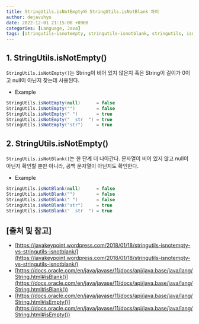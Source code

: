```yaml
---
title: StringUtils.isNotEmpty와 StringUtils.isNotBlank 차이
author: dejavuhyo
date: 2022-12-01 21:15:00 +0900
categories: [Language, Java]
tags: [stringutils-isnotempty, stringutils-isnotblank, stringutils, isnotempty, isnotblank, apache-commons, string-null, null, whitespace-string, apache-commons-lang, commons-lang3]
---
```


## 1. StringUtils.isNotEmpty()
`StringUtils.isNotEmpty()`는 String이 비어 있지 않은지 혹은 String이 길이가 0이고 null이 아닌지 찾는데 사용된다.

* Example

```java
StringUtils.isNotEmpty(null)      = false
StringUtils.isNotEmpty("")        = false
StringUtils.isNotEmpty(" ")       = true
StringUtils.isNotEmpty("  str  ") = true
StringUtils.isNotEmpty("str")     = true
```

## 2. StringUtils.isNotEmpty()
`StringUtils.isNotBlank()`는 한 단계 더 나아간다. 문자열이 비어 있지 않고 null이 아닌지 확인할 뿐만 아니라, 공백 문자열이 아닌지도 확인한다.

* Example

```java
StringUtils.isNotBlank(null)      = false
StringUtils.isNotBlank("")        = false
StringUtils.isNotBlank(" ")       = false
StringUtils.isNotBlank("str")     = true
StringUtils.isNotBlank("  str  ") = true
```

## [출처 및 참고]
* [https://javakeypoint.wordpress.com/2018/01/18/stringutils-isnotempty-vs-stringutils-isnotblank/](https://javakeypoint.wordpress.com/2018/01/18/stringutils-isnotempty-vs-stringutils-isnotblank/)
* [https://docs.oracle.com/en/java/javase/11/docs/api/java.base/java/lang/String.html#isBlank()](https://docs.oracle.com/en/java/javase/11/docs/api/java.base/java/lang/String.html#isBlank())
* [https://docs.oracle.com/en/java/javase/11/docs/api/java.base/java/lang/String.html#isEmpty()](https://docs.oracle.com/en/java/javase/11/docs/api/java.base/java/lang/String.html#isEmpty())
